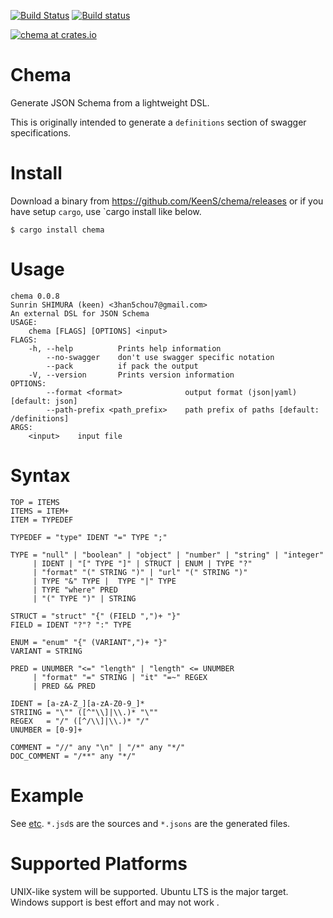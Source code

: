 [![Build Status](https://travis-ci.org/KeenS/chema.svg?branch=master)](https://travis-ci.org/KeenS/chema)
[![Build status](https://ci.appveyor.com/api/projects/status/3o96tvfb0wv597ud/branch/master?svg=true)](https://ci.appveyor.com/project/KeenS/chema/branch/master)

[![chema at crates.io](https://img.shields.io/crates/v/chema.svg)](https://crates.io/crates/chema)

# Chema

Generate JSON Schema from a lightweight DSL.

This is originally intended to generate a `definitions` section of swagger specifications.

# Install

Download a binary from https://github.com/KeenS/chema/releases
or if you have setup `cargo`, use `cargo install like below.

```
$ cargo install chema
```

# Usage

```
chema 0.0.8
Sunrin SHIMURA (keen) <3han5chou7@gmail.com>
An external DSL for JSON Schema
USAGE:
    chema [FLAGS] [OPTIONS] <input>
FLAGS:
    -h, --help          Prints help information
        --no-swagger    don't use swagger specific notation
        --pack          if pack the output
    -V, --version       Prints version information
OPTIONS:
        --format <format>              output format (json|yaml) [default: json]
        --path-prefix <path_prefix>    path prefix of paths [default: /definitions]
ARGS:
    <input>    input file
```

# Syntax

```
TOP = ITEMS
ITEMS = ITEM+
ITEM = TYPEDEF

TYPEDEF = "type" IDENT "=" TYPE ";"

TYPE = "null" | "boolean" | "object" | "number" | "string" | "integer"
     | IDENT | "[" TYPE "]" | STRUCT | ENUM | TYPE "?"
     | "format" "(" STRING ")" | "url" "(" STRING ")"
     | TYPE "&" TYPE |  TYPE "|" TYPE
     | TYPE "where" PRED
     | "(" TYPE ")" | STRING

STRUCT = "struct" "{" (FIELD ",")+ "}"
FIELD = IDENT "?"? ":" TYPE

ENUM = "enum" "{" (VARIANT",")+ "}"
VARIANT = STRING

PRED = UNUMBER "<=" "length" | "length" <= UNUMBER
     | "format" "=" STRING | "it" "=~" REGEX
     | PRED && PRED

IDENT = [a-zA-Z_][a-zA-Z0-9_]*
STRIING = "\"" ([^"\\]|\\.)* "\""
REGEX   = "/" ([^/\\]|\\.)* "/"
UNUMBER = [0-9]+

COMMENT = "//" any "\n" | "/*" any "*/"
DOC_COMMENT = "/**" any "*/"
```

# Example

See [etc](etc). `*.jsd`s are the sources and `*.jsons` are the generated files.

# Supported Platforms

UNIX-like system will be supported.
Ubuntu LTS is the major target.
Windows support is best effort and may not work .
